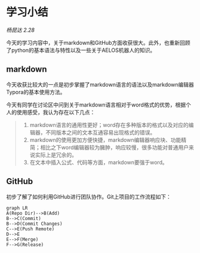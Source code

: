 # 学习小结

*杨昆达 2.28*

今天的学习内容中，关于markdown和GitHub方面收获很大。此外，也重新回顾了python的基本语法与特性以及一些关于AELOS机器人的知识。

## markdown

今天收获比较大的一点是初步掌握了markdown语言的语法以及markdown编辑器Typora的基本使用方法。

今天有同学在讨论区中问到关于markdown语言相对于word格式的优势，根据个人的使用感受，我认为存在以下几点：

> 1. markdown语言的通用性更好；word存在多种版本的格式以及对应的编辑器，不同版本之间的文本互通容易出现格式的错误。
> 2. markdown的使用更加方便快捷，markdown编辑器响应块、功能精简；相比之下word编辑器较为臃肿，响应较慢，很多功能对普通用户来说实际上是冗余的。
> 3. 在文本中插入公式、代码等方面，markdown要强于word。

## GitHub

初步了解了如何利用GitHub进行团队协作。Git上项目的工作流程如下：

```mermaid
graph LR
A(Repo Dir)-->B(Add)
B-->C(Commit)
B-->D(Commit Changes)
C-->E(Push Remote)
D-->E
E-->F(Merge)
F-->G(Release)
```



